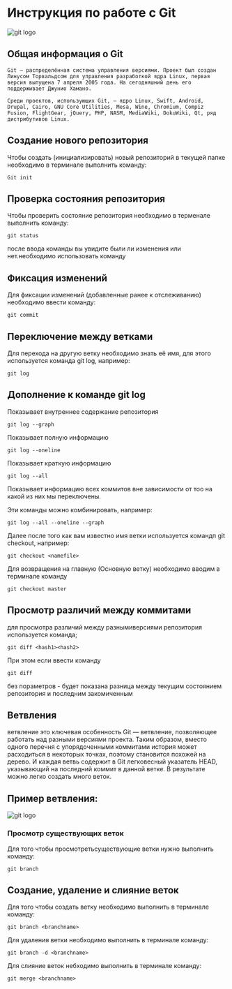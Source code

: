 # **Инструкция по работе с Git**

![git logo](git.jpg)

## Общая информация о Git

    Git — распределённая система управления версиями. Проект был создан Линусом Торвальдсом для управления разработкой ядра Linux, первая версия выпущена 7 апреля 2005 года. На сегодняшний день его поддерживает Джунио Хамано.

    Среди проектов, использующих Git, — ядро Linux, Swift, Android, Drupal, Cairo, GNU Core Utilities, Mesa, Wine, Chromium, Compiz Fusion, FlightGear, jQuery, PHP, NASM, MediaWiki, DokuWiki, Qt, ряд дистрибутивов Linux.

## Создание нового репозитория

Чтобы создать (инициализировать) новый репозиторий в текущей папке необходимо в терминале выполнить команду:

    Git init

## Проверка состояния репозитория    

Чтобы проверить состояние репозитория необходимо в терменале выполнить команду:

    git status 

после ввода команды вы увидите были ли изменения или нет.необходимо использовать команду 

## Фиксация изменений 

Для фиксации изменений (добавленные ранее к отслеживанию) необходимо ввести команду:

    git commit

## Переключение между ветками 

Для перехода на другую ветку необходимо знать её имя, для этого используется команда git log, например: 

    git log 
    
## Дополнение к команде git log

Показывает внутреннее содержание репозитория 

    git log --graph

Показывает полную информацию

    git log --oneline 

Показывает краткую информацию
    
    git log --all 

Показывает информацию всех коммитов вне зависимости от тоо на какой из них мы переключены.

Эти команды можно комбинировать, например:

    git log --all --oneline --graph

Далее после того как вам известно имя ветки используется командп git checkout, например:

    git checkout <namefile>

Для возвращения на главную (Основную ветку) необходимо вводим в терминале команду

    git checkout master

## Просмотр различий между коммитами

для просмотра различий между разнымиверсиями репозитория используется команда;

    git diff <hash1><hash2>

При этом если ввести команду

    git diff

без пораметров - будет показана разница между текущим состоянием репозитория и последним закомиченным

## Ветвления

ветвление это ключевая особенность Git — ветвление, позволяющее работать над разными версиями проекта. Таким образом, вместо одного перечня с упорядоченными коммитами история может расходиться в некоторых точках, поэтому становится похожей на дерево. И каждая ветвь содержит в Git легковесный указатель HEAD, указывающий на последний коммит в данной ветке. В результате можно легко создать много веток.

## Пример ветвления:

![git logo](Ветвление.jpg)

### Просмотр существующих веток

Для того чтобы просмотретьсуществующие ветки нужно выполнить команду:

    git branch

## Создание, удаление и слияние веток

Для того чтобы создать ветку необходимо выполнить в терминале команду:

    git branch <branchname>

Для удаления ветки необходимо выполнить в терминале команду:

    git branch -d <branchname>

Для слияние веток небходимо выполнить в терминале команду:

    git merge <branchname>

   